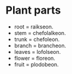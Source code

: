 # Plant parts
- root = raikseon.
- stem = chefolalkeon.
- trunk = chefoleon.
- branch = brancheon.
- leaves = lofolseon.
- flower = floreon.
- fruit = plodobeon.
